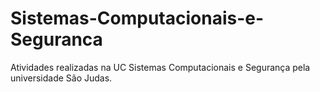 # Sistemas-Computacionais-e-Seguranca
Atividades realizadas na UC Sistemas Computacionais e Segurança pela universidade São Judas.
